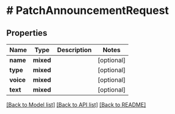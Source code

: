 # # PatchAnnouncementRequest

## Properties

Name | Type | Description | Notes
------------ | ------------- | ------------- | -------------
**name** | **mixed** |  | [optional]
**type** | **mixed** |  | [optional]
**voice** | **mixed** |  | [optional]
**text** | **mixed** |  | [optional]

[[Back to Model list]](../../README.md#models) [[Back to API list]](../../README.md#endpoints) [[Back to README]](../../README.md)
